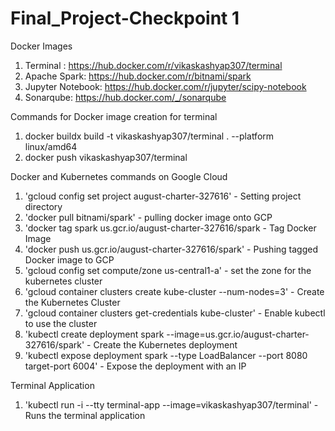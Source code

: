 # Final_Project-Checkpoint 1

Docker Images
1. Terminal : https://hub.docker.com/r/vikaskashyap307/terminal
2. Apache Spark: https://hub.docker.com/r/bitnami/spark
3. Jupyter Notebook: https://hub.docker.com/r/jupyter/scipy-notebook
4. Sonarqube: https://hub.docker.com/_/sonarqube

Commands for Docker image creation for terminal
1. docker buildx build -t vikaskashyap307/terminal . --platform linux/amd64
2. docker push vikaskashyap307/terminal

Docker and Kubernetes commands on Google Cloud

1. 'gcloud config set project august-charter-327616' - Setting project directory
2. 'docker pull bitnami/spark' - pulling docker image onto GCP
3. 'docker tag spark us.gcr.io/august-charter-327616/spark - Tag Docker Image
4. 'docker push us.gcr.io/august-charter-327616/spark' - Pushing tagged Docker image to GCP
5. 'gcloud config set compute/zone us-central1-a' - set the zone for the kubernetes cluster
6. 'gcloud container clusters create kube-cluster --num-nodes=3' - Create the Kubernetes Cluster
7. 'gcloud container clusters get-credentials kube-cluster' - Enable kubectl to use the cluster 
8. 'kubectl create deployment spark --image=us.gcr.io/august-charter-327616/spark' - Create the Kubernetes deployment
9. 'kubectl expose deployment spark --type LoadBalancer --port 8080 target-port 6004' - Expose the deployment with an IP

Terminal Application 
1. 'kubectl run -i --tty terminal-app --image=vikaskashyap307/terminal' - Runs the terminal application
